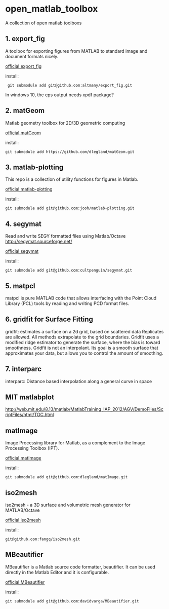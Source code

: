 # open_matlab_toolbox
A collection of open matlab toolboxs

## 1. export_fig

A toolbox for exporting figures from MATLAB to standard image and document formats nicely.

[official export_fig](https://github.com/altmany/export_fig)

install: 

` git submodule add git@github.com:altmany/export_fig.git`

In windows 10, the eps output needs xpdf package?

## 2. matGeom

Matlab geometry toolbox for 2D/3D geometric computing

[official matGeom](https://github.com/dlegland/matGeom)

install:

`git submodule add https://github.com/dlegland/matGeom.git` 

## 3. matlab-plotting

This repo is a collection of utility functions for figures in Matlab.

[official matlab-plotting](https://github.com/jooh/matlab-plotting)

install:

`git submodule add git@github.com:jooh/matlab-plotting.git` 

## 4. segymat

Read and write SEGY formatted files using Matlab/Octave http://segymat.sourceforge.net/ 

[official segymat](https://github.com/cultpenguin/segymat)

install:

`git submodule add git@github.com:cultpenguin/segymat.git`

## 5. matpcl

matpcl is pure MATLAB code that allows interfacing with the Point Cloud Library (PCL) tools by reading and writing PCD format files.

[official matpcl]: https://se.mathworks.com/matlabcentral/fileexchange/40382-matlab-to-point-cloud-library

[The author Peter Corke persional website, more robot and vision matlab toolbox]: http://www.petercorke.com/Home.html

## 6. gridfit for Surface Fitting 
gridfit: estimates a surface on a 2d grid, based on scattered data Replicates are allowed. All methods extrapolate to the grid boundaries. 
Gridfit uses a modified ridge estimator to generate the surface, where the bias is toward smoothness.
Gridfit is not an interpolant. Its goal is a smooth surface that approximates your data, but allows you to control the amount of smoothing.

[official gridfit]: http://se.mathworks.com/matlabcentral/fileexchange/8998-surface-fitting-using-gridfit  

## 7. interparc  
interparc: Distance based interpolation along a general curve in space

[official interparc]: https://se.mathworks.com/matlabcentral/fileexchange/34874-interparc  

## MIT matlabplot
http://web.mit.edu/8.13/matlab/MatlabTraining_IAP_2012/AGV/DemoFiles/ScriptFiles/html/TOC.html

## matImage

Image Processing library for Matlab, as a complement to the Image Processing Toolbox (IPT).

[official matImage](https://github.com/dlegland/matImage)

install:

`git submodule add git@github.com:dlegland/matImage.git` 

## iso2mesh
iso2mesh - a 3D surface and volumetric mesh generator for MATLAB/Octave

[official iso2mesh](https://github.com/fangq/iso2mesh)

install:

`git@github.com:fangq/iso2mesh.git`

## MBeautifier
MBeautifier is a Matlab source code formatter, beautifier. It can be used directly in the Matlab Editor and it is configurable.

[official MBeautifier](https://github.com/davidvarga/MBeautifier)

install:

`git submodule add git@github.com:davidvarga/MBeautifier.git`
